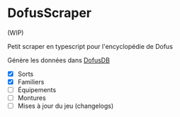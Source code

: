 # DofusScraper
(WIP) 

Petit scraper en typescript pour l'encyclopédie de Dofus

Génère les données dans [DofusDB](https://github.com/Souchy/DofusDB)

- [x] Sorts
- [x] Familiers
- [ ] Équipements
- [ ] Montures
- [ ] Mises à jour du jeu (changelogs)
